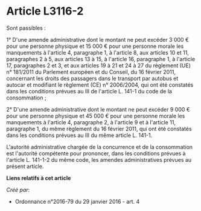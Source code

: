 # Article L3116-2

Sont passibles : 

1° D'une amende administrative dont le montant ne peut excéder 3 000 € pour une personne physique et 15 000 € pour une
personne morale les manquements à l'article 4, paragraphe 1, à l'article 8, aux articles 10 et 11, paragraphes 2 à 5, aux
articles 13 à 15, à l'article 16, paragraphe 1, à l'article 17, paragraphes 2 et 3, et aux articles 19 à 21 et 24 à 27 du
règlement (UE) n° 181/2011 du Parlement européen et du Conseil, du 16 février 2011, concernant les droits des passagers dans
le transport par autobus et autocar et modifiant le règlement (CE) n° 2006/2004, qui ont été constatés dans les conditions
prévues au III de l'article L. 141-1 du code de la consommation ; 

2° D'une amende administrative dont le montant ne peut excéder 9 000 € pour une personne physique et 45 000 € pour une
personne morale les manquements à l'article 4, paragraphe 2, à l'article 9 et à l'article 11, paragraphe 1, du même règlement
du 16 février 2011, qui ont été constatés dans les conditions prévues au III du même article L. 141-1. 

L'autorité administrative chargée de la concurrence et de la consommation est l'autorité compétente pour prononcer, dans les
conditions prévues à l'article L. 141-1-2 du même code, les amendes administratives prévues au présent article.

**Liens relatifs à cet article**

_Créé par_:

  - Ordonnance n°2016-79 du 29 janvier 2016 - art. 4
